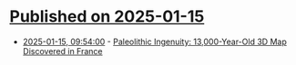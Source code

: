 # [Published on 2025-01-15](index.md)

* [2025-01-15, 09:54:00](https://soylentnews.org/article.pl?sid=25/01/14/2015225&from=rss) - [Paleolithic Ingenuity: 13,000-Year-Old 3D Map Discovered in France](https://soylentnews.org/article.pl?sid=25/01/14/2015225&from=rss)
